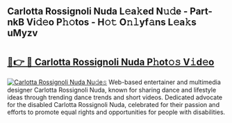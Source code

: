 ## Carlotta Rossignoli Nuda L𝚎a𝚔ed N𝚞𝚍e - Part-nkB Vi𝚍𝚎o P𝚑𝚘tos - H𝚘𝚝 O𝚗𝚕yf𝚊ns L𝚎a𝚔s uMyzv

# <h2><a href="http://kfaqus.oniu.top/?m=Carlotta+Rossignoli+Nuda">🔗👉 🔴 Carlotta Rossignoli Nuda P𝚑ot𝚘𝚜 V𝚒d𝚎o</a></h2>

[![Carlotta Rossignoli Nuda Nu𝚍e𝚜](https://i.imgur.com/0qMVB7G.gif)](http://kfaqus.oniu.top/?m=Carlotta+Rossignoli+Nuda)
Web-based entertainer and multimedia designer Carlotta Rossignoli Nuda, known for sharing dance and lifestyle ideas through trending dance trends and short videos. Dedicated advocate for the disabled Carlotta Rossignoli Nuda, celebrated for their passion and efforts to promote equal rights and opportunities for people with disabilities.  
